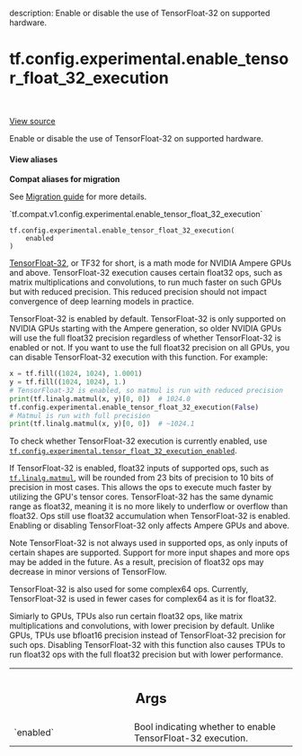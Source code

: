 description: Enable or disable the use of TensorFloat-32 on supported hardware.

<div itemscope itemtype="http://developers.google.com/ReferenceObject">
<meta itemprop="name" content="tf.config.experimental.enable_tensor_float_32_execution" />
<meta itemprop="path" content="Stable" />
</div>

# tf.config.experimental.enable_tensor_float_32_execution

<!-- Insert buttons and diff -->

<table class="tfo-notebook-buttons tfo-api nocontent" align="left">

</table>

<a target="_blank" class="external" href="/code/stable/tensorflow/python/framework/config.py">View source</a>



Enable or disable the use of TensorFloat-32 on supported hardware.


<section class="expandable">
  <h4 class="showalways">View aliases</h4>
  <p>
<b>Compat aliases for migration</b>
<p>See
<a href="https://www.tensorflow.org/guide/migrate">Migration guide</a> for
more details.</p>
<p>`tf.compat.v1.config.experimental.enable_tensor_float_32_execution`</p>
</p>
</section>

<pre class="devsite-click-to-copy prettyprint lang-py tfo-signature-link">
<code>tf.config.experimental.enable_tensor_float_32_execution(
    enabled
)
</code></pre>



<!-- Placeholder for "Used in" -->

[TensorFloat-32](https://blogs.nvidia.com/blog/2020/05/14/tensorfloat-32-precision-format),
or TF32 for short, is a math mode for NVIDIA Ampere GPUs and above.
TensorFloat-32 execution causes certain float32 ops, such as matrix
multiplications and convolutions, to run much faster on such GPUs but with
reduced precision. This reduced precision should not impact convergence of
deep learning models in practice.

TensorFloat-32 is enabled by default. TensorFloat-32 is only supported on
NVIDIA GPUs starting with the Ampere generation, so older NVIDIA GPUs will use
the full float32 precision regardless of whether TensorFloat-32 is enabled or
not. If you want to use the full float32 precision on all GPUs, you can
disable TensorFloat-32 execution with this function. For example:

```python
x = tf.fill((1024, 1024), 1.0001)
y = tf.fill((1024, 1024), 1.)
# TensorFloat-32 is enabled, so matmul is run with reduced precision
print(tf.linalg.matmul(x, y)[0, 0])  # 1024.0
tf.config.experimental.enable_tensor_float_32_execution(False)
# Matmul is run with full precision
print(tf.linalg.matmul(x, y)[0, 0])  # ~1024.1
```

To check whether TensorFloat-32 execution is currently enabled, use
<a href="../../../tf/config/experimental/tensor_float_32_execution_enabled.md"><code>tf.config.experimental.tensor_float_32_execution_enabled</code></a>.

If TensorFloat-32 is enabled, float32 inputs of supported ops, such as
<a href="../../../tf/linalg/matmul.md"><code>tf.linalg.matmul</code></a>, will be rounded from 23 bits of precision to 10 bits of
precision in most cases. This allows the ops to execute much faster by
utilizing the GPU's tensor cores. TensorFloat-32 has the same dynamic range as
float32, meaning it is no more likely to underflow or overflow than float32.
Ops still use float32 accumulation when TensorFloat-32 is enabled. Enabling or
disabling TensorFloat-32 only affects Ampere GPUs and above.

Note TensorFloat-32 is not always used in supported ops, as only inputs of
certain shapes are supported. Support for more input shapes and more ops may
be added in the future. As a result, precision of float32 ops may decrease in
minor versions of TensorFlow.

TensorFloat-32 is also used for some complex64 ops. Currently, TensorFloat-32
is used in fewer cases for complex64 as it is for float32.

Simiarly to GPUs, TPUs also run certain float32 ops, like matrix
multiplications and convolutions, with lower precision by default. Unlike
GPUs, TPUs use bfloat16 precision instead of TensorFloat-32 precision for such
ops. Disabling TensorFloat-32 with this function also causes TPUs to run
float32 ops with the full float32 precision but with lower performance.

<!-- Tabular view -->
 <table class="responsive fixed orange">
<colgroup><col width="214px"><col></colgroup>
<tr><th colspan="2"><h2 class="add-link">Args</h2></th></tr>

<tr>
<td>
`enabled`<a id="enabled"></a>
</td>
<td>
Bool indicating whether to enable TensorFloat-32 execution.
</td>
</tr>
</table>

